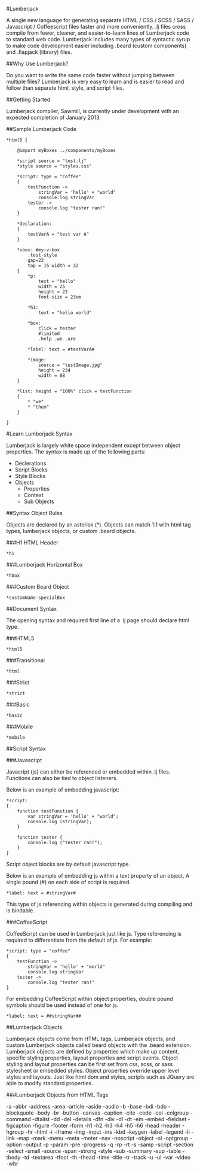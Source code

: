 #Lumberjack

A single new language for generating separate HTML / CSS / SCSS / SASS / Javascript / Coffeescript files faster and more conveniently. .lj files cross compile from fewer, cleaner, and easier-to-learn lines of Lumberjack code to standard web code. Lumberjack includes many types of syntactic syrup to make code development easier including .beard (custom components) and .flapjack (library) files.

##Why Use Lumberjack?

Do you want to write the same code faster without jumping between multiple files? Lumberjack is very easy to learn and is easier to read and follow than separate html, style, and script files.

##Getting Started

Lumberjack compiler, Sawmill, is currently under development with an expected completion of January 2013.

##Sample Lumberjack Code

```as3
*html5 {

	@import myBoxes ../components/myBoxes

	*script source = "test.lj"
	*style source = "styles.css"

	*script: type = "coffee"
	{
		testFunction ->
			stringVar = 'hello' + "world"
			console.log stringVar
		tester ->
			console.log "tester ran!"
	}

	*declaration:
	{
		testVarA = "test var A"
	}

	*vbox: #my-v-box 
		.test-style 
		gap=22 
		top = 15 width = 32
	{
		*p: 
			text = "hello"
			width = 25
			height = 22 
			font-size = 23em
		
		*h1: 
			text = "hello world"

		*box: 	
			click = tester
			#limited
			.help .we .are

		*label: text = #testVarA#

		*image:
			source = "testImage.jpg" 
			height = 234
			width = 88
	}

	*list: height = "100%" click = testFunction
	{	
		* "we"
		* "them"
	}
	
}

```

#Learn Lumberjack Syntax

Lumberjack is largely white space independent except between object properties. The syntax is made up of the following parts:

- Declerations
- Script Blocks
- Style Blocks
- Objects
	- Properties
	- Context
	- Sub Objects

##Syntax Object Rules

Objects are declared by an asterisk (*). Objects can match 1:1 with html tag types, lumberjack objects, or custom .beard objects.

###H1 HTML Header
```
*h1
```

###Lumberjack Horizontal Box
```
*hbox
```

###Custom Beard Object
```
*customName-specialBox
```

##Document Syntax

The opening syntax and required first line of a .lj page should declare html type.

###HTML5
```
*html5
```

###Transitional
```
*html
```

###Strict
```
*strict
```

###Basic
```
*basic
```

###Mobile
```
*mobile
```

##Script Syntax

###Javascript

Javacript (js) can either be referenced or embedded within .lj files. Functions can also be tied to object listeners.

Below is an example of embedding javascript:
```as3
*script:
{
	function testFunction {
		var stringVar = 'hello' + "world";
		console.log (stringVar);
	}

	function tester {
		console.log ("tester ran!");
	}
}
```

Script object blocks are by default javascript type.

Below is an example of embedding js within a text property of an object. A single pound (#) on each side of script is required.
```
*label: text = #stringVar#
```

This type of js referencing within objects is generated during compiling and is bindable.

###CoffeeScript

CoffeeScript can be used in Lumberjack just like js. Type referencing is required to differentiate from the default of js. For example:

```as3
*script: type = "coffee"
{
	testFunction ->
		stringVar = 'hello' + "world"
		console.log stringVar
	tester ->
		console.log "tester ran!"
}
```

For embedding CoffeeScript within object properties, double pound symbols should be used instead of one for js.
```
*label: text = ##stringVar##
```

##Lumberjack Objects 

Lumberjack objects come from HTML tags, Lumberjack objects, and custom Lumberjack objects called beard objects with the .beard extension. Lumberjack objects are defined by properties which make up content, specific styling properties, layout properties and script events. Object styling and layout properties can be first set from css, scss, or sass stylesheet or embedded styles. Object properties override upper level styles and layouts. Just like html dom and styles, scripts such as JQuery are able to modify standard properties.

###Lumberjack Objects from HTML Tags

-a
-abbr
-address
-area
-article
-aside
-audio
-b
-base
-bdi
-bdo
-blockquote
-body
-br
-button
-canvas
-caption
-cite
-code
-col
-colgroup
-command
-dtalist
-dd
-del
-details
-dfn
-div
-dl
-dt
-em
-embed
-fieldset
-figcaption
-figure
-footer
-form
-h1
-h2
-h3
-h4
-h5
-h6
-head
-header
-hgroup
-hr
-html
-i
-iframe
-img
-input
-ins
-kbd
-keygen
-label
-legend
-li
-link
-map
-mark
-menu
-meta
-meter
-nav
-noscript
-object
-ol
-optgroup
-option
-output
-p
-param
-pre
-progress
-q
-rp
-rt
-s
-samp
-script
-section
-select
-small
-source
-span
-strong
-style
-sub
-summary
-sup
-table
-tbody
-td
-textarea
-tfoot
-th
-thead
-time
-title
-tr
-track
-u
-ul
-var
-video
-wbr












